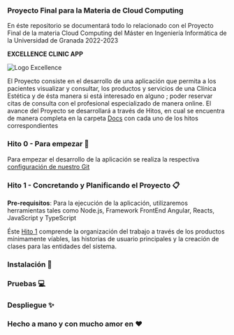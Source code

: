 ### Proyecto Final para la Materia de Cloud Computing 

En éste repositorio se documentará todo lo relacionado con el Proyecto Final de la materia Cloud Computing del Máster en Ingeniería Informática de la Universidad de Granada 2022-2023


**EXCELLENCE CLINIC APP**

![Logo Excellence](https://user-images.githubusercontent.com/116747654/200843216-51b8959e-dc84-4b81-900c-e7b83a9cb35e.jpg)



El Proyecto consiste en el desarrollo de una aplicación que permita a los pacientes visualizar y consultar, los productos y servicios de una Clínica Estética  y de ésta manera si está interesado en alguno ; poder reservar citas de consulta con el profesional especializado de manera online. El avance del Proyecto se desarrollará a través de Hitos, en cual se encuentra de manera completa en la carpeta [Docs](https://github.com/dalkisbustos/Proyecto_Final/tree/main/Docs) con cada uno de los hitos correspondientes

###  Hito 0 - Para empezar 🚀

Para empezar el desarrollo de la aplicación se realiza la respectiva [configuración de nuestro Git](https://github.com/dalkisbustos/Proyecto_Final/tree/main/Docs/Hito%200)

###  Hito 1 - Concretando y Planificando el Proyecto 📋
**Pre-requisitos**: Para la ejecución de la aplicación, utilizaremos herramientas tales como Node.js, Framework FrontEnd Angular, Reacts, JavaScript y TypeScript

Éste [Hito 1](https://github.com/dalkisbustos/Proyecto_Final/blob/main/Docs/Hito%201/Readme.md) comprende la organización del trabajo a través de los productos mínimamente víables, las historias de usuario principales y la creación de clases para las entidades del sistema.



### Instalación 🔧



### Pruebas 💻



### Despliegue ✨



### Hecho a mano y con mucho amor en ❤
